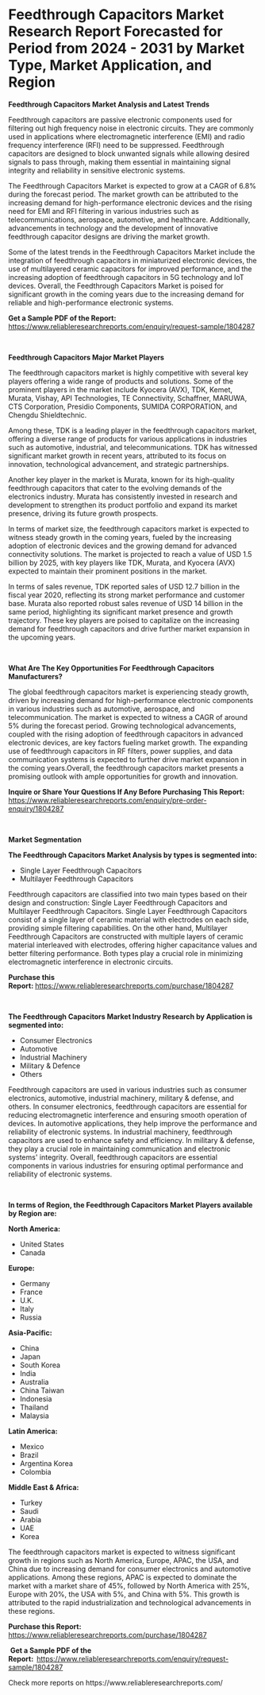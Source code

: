 <p><h1>Feedthrough Capacitors Market Research Report Forecasted for Period from 2024 -  2031 by Market Type, Market Application, and Region</h1></p><p><strong>Feedthrough Capacitors Market Analysis and Latest Trends</strong></p>
<p><p>Feedthrough capacitors are passive electronic components used for filtering out high frequency noise in electronic circuits. They are commonly used in applications where electromagnetic interference (EMI) and radio frequency interference (RFI) need to be suppressed. Feedthrough capacitors are designed to block unwanted signals while allowing desired signals to pass through, making them essential in maintaining signal integrity and reliability in sensitive electronic systems.</p><p>The Feedthrough Capacitors Market is expected to grow at a CAGR of 6.8% during the forecast period. The market growth can be attributed to the increasing demand for high-performance electronic devices and the rising need for EMI and RFI filtering in various industries such as telecommunications, aerospace, automotive, and healthcare. Additionally, advancements in technology and the development of innovative feedthrough capacitor designs are driving the market growth.</p><p>Some of the latest trends in the Feedthrough Capacitors Market include the integration of feedthrough capacitors in miniaturized electronic devices, the use of multilayered ceramic capacitors for improved performance, and the increasing adoption of feedthrough capacitors in 5G technology and IoT devices. Overall, the Feedthrough Capacitors Market is poised for significant growth in the coming years due to the increasing demand for reliable and high-performance electronic systems.</p></p>
<p><strong>Get a Sample PDF of the Report:&nbsp;</strong> <a href="https://www.reliableresearchreports.com/enquiry/request-sample/1804287">https://www.reliableresearchreports.com/enquiry/request-sample/1804287</a></p>
<p>&nbsp;</p>
<p><strong>Feedthrough Capacitors Major Market Players</strong></p>
<p><p>The feedthrough capacitors market is highly competitive with several key players offering a wide range of products and solutions. Some of the prominent players in the market include Kyocera (AVX), TDK, Kemet, Murata, Vishay, API Technologies, TE Connectivity, Schaffner, MARUWA, CTS Corporation, Presidio Components, SUMIDA CORPORATION, and Chengdu Shieldtechnic.</p><p>Among these, TDK is a leading player in the feedthrough capacitors market, offering a diverse range of products for various applications in industries such as automotive, industrial, and telecommunications. TDK has witnessed significant market growth in recent years, attributed to its focus on innovation, technological advancement, and strategic partnerships.</p><p>Another key player in the market is Murata, known for its high-quality feedthrough capacitors that cater to the evolving demands of the electronics industry. Murata has consistently invested in research and development to strengthen its product portfolio and expand its market presence, driving its future growth prospects.</p><p>In terms of market size, the feedthrough capacitors market is expected to witness steady growth in the coming years, fueled by the increasing adoption of electronic devices and the growing demand for advanced connectivity solutions. The market is projected to reach a value of USD 1.5 billion by 2025, with key players like TDK, Murata, and Kyocera (AVX) expected to maintain their prominent positions in the market.</p><p>In terms of sales revenue, TDK reported sales of USD 12.7 billion in the fiscal year 2020, reflecting its strong market performance and customer base. Murata also reported robust sales revenue of USD 14 billion in the same period, highlighting its significant market presence and growth trajectory. These key players are poised to capitalize on the increasing demand for feedthrough capacitors and drive further market expansion in the upcoming years.</p></p>
<p>&nbsp;</p>
<p><strong>What Are The Key Opportunities For Feedthrough Capacitors Manufacturers?</strong></p>
<p><p>The global feedthrough capacitors market is experiencing steady growth, driven by increasing demand for high-performance electronic components in various industries such as automotive, aerospace, and telecommunication. The market is expected to witness a CAGR of around 5% during the forecast period. Growing technological advancements, coupled with the rising adoption of feedthrough capacitors in advanced electronic devices, are key factors fueling market growth. The expanding use of feedthrough capacitors in RF filters, power supplies, and data communication systems is expected to further drive market expansion in the coming years.Overall, the feedthrough capacitors market presents a promising outlook with ample opportunities for growth and innovation.</p></p>
<p><strong>Inquire or Share Your Questions If Any Before Purchasing This Report:</strong> <a href="https://www.reliableresearchreports.com/enquiry/pre-order-enquiry/1804287">https://www.reliableresearchreports.com/enquiry/pre-order-enquiry/1804287</a></p>
<p>&nbsp;</p>
<p><strong>Market Segmentation</strong></p>
<p><strong>The Feedthrough Capacitors Market Analysis by types is segmented into:</strong></p>
<p><ul><li>Single Layer Feedthrough Capacitors</li><li>Multilayer Feedthrough Capacitors</li></ul></p>
<p><p>Feedthrough capacitors are classified into two main types based on their design and construction: Single Layer Feedthrough Capacitors and Multilayer Feedthrough Capacitors. Single Layer Feedthrough Capacitors consist of a single layer of ceramic material with electrodes on each side, providing simple filtering capabilities. On the other hand, Multilayer Feedthrough Capacitors are constructed with multiple layers of ceramic material interleaved with electrodes, offering higher capacitance values and better filtering performance. Both types play a crucial role in minimizing electromagnetic interference in electronic circuits.</p></p>
<p><strong>Purchase this Report:&nbsp;</strong><a href="https://www.reliableresearchreports.com/purchase/1804287">https://www.reliableresearchreports.com/purchase/1804287</a></p>
<p>&nbsp;</p>
<p><strong>The Feedthrough Capacitors Market Industry Research by Application is segmented into:</strong></p>
<p><ul><li>Consumer Electronics</li><li>Automotive</li><li>Industrial Machinery</li><li>Military & Defence</li><li>Others</li></ul></p>
<p><p>Feedthrough capacitors are used in various industries such as consumer electronics, automotive, industrial machinery, military & defense, and others. In consumer electronics, feedthrough capacitors are essential for reducing electromagnetic interference and ensuring smooth operation of devices. In automotive applications, they help improve the performance and reliability of electronic systems. In industrial machinery, feedthrough capacitors are used to enhance safety and efficiency. In military & defense, they play a crucial role in maintaining communication and electronic systems' integrity. Overall, feedthrough capacitors are essential components in various industries for ensuring optimal performance and reliability of electronic systems.</p></p>
<p>&nbsp;</p>
<p><strong>In terms of Region, the Feedthrough Capacitors Market Players available by Region are:</strong></p>
<p>
    <p> <strong> North America: </strong>
        <ul>
            <li>United States</li>
            <li>Canada</li>
        </ul>
        </p> 
    <p> <strong> Europe: </strong>
        <ul>
            <li>Germany</li>
            <li>France</li>
            <li>U.K.</li>
            <li>Italy</li>
            <li>Russia</li>
        </ul>
        </p> 
    <p> <strong> Asia-Pacific: </strong>
        <ul>
            <li>China</li>
            <li>Japan</li>
            <li>South Korea</li>
            <li>India</li>
            <li>Australia</li>
            <li>China Taiwan</li>
            <li>Indonesia</li>
            <li>Thailand</li>
            <li>Malaysia</li>
        </ul>
        </p> 
    <p> <strong> Latin America: </strong>
        <ul>
            <li>Mexico</li>
            <li>Brazil</li>
            <li>Argentina Korea</li>
            <li>Colombia</li>
        </ul>
        </p> 
    <p> <strong> Middle East & Africa: </strong>
        <ul>
            <li>Turkey</li>
            <li>Saudi</li>
            <li>Arabia</li>
            <li>UAE</li>
            <li>Korea</li>
        </ul>
    </p>
    </p>
<p><p>The feedthrough capacitors market is expected to witness significant growth in regions such as North America, Europe, APAC, the USA, and China due to increasing demand for consumer electronics and automotive applications. Among these regions, APAC is expected to dominate the market with a market share of 45%, followed by North America with 25%, Europe with 20%, the USA with 5%, and China with 5%. This growth is attributed to the rapid industrialization and technological advancements in these regions.</p></p>
<p><strong>Purchase this Report: </strong><a href="https://www.reliableresearchreports.com/purchase/1804287">https://www.reliableresearchreports.com/purchase/1804287</a></p>
<p>&nbsp;<strong>Get a Sample PDF of the Report:&nbsp;&nbsp;</strong><a href="https://www.reliableresearchreports.com/enquiry/request-sample/1804287">https://www.reliableresearchreports.com/enquiry/request-sample/1804287</a></p>
<p><strong></strong></p>
<p>Check more reports on https://www.reliableresearchreports.com/</p>